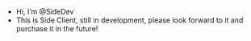 - Hi, I’m @SideDev
- This is Side Client, still in development, please look forward to it and purchase it in the future!

<!---
Side-Client-Dev/Side-Client-Dev is a ✨ special ✨ repository because its `README.md` (this file) appears on your GitHub profile.
You can click the Preview link to take a look at your changes.
--->
